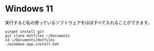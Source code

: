 ﻿# Windows 11
実行すると私の使っているソフトウェアをほぼすべて入れることができます。
```
winget install git
git clone dotfiles ~/Documents
cd ~/Documents/dotfiles
./windows-app-install.bat
```
